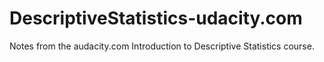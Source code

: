 # DescriptiveStatistics-udacity.com
Notes from the audacity.com Introduction to Descriptive Statistics course.
